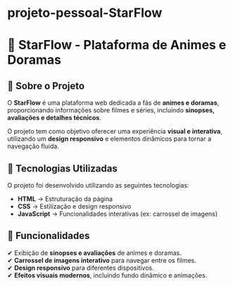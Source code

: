 # projeto-pessoal-StarFlow
# 🌟 StarFlow - Plataforma de Animes e Doramas  


## 📌 Sobre o Projeto  
O **StarFlow** é uma plataforma web dedicada a fãs de **animes e doramas**, proporcionando informações sobre filmes e séries, incluindo **sinopses, avaliações e detalhes técnicos**.  

O projeto tem como objetivo oferecer uma experiência **visual e interativa**, utilizando um **design responsivo** e elementos dinâmicos para tornar a navegação fluida.  

## 🚀 Tecnologias Utilizadas  
O projeto foi desenvolvido utilizando as seguintes tecnologias:  

- **HTML** → Estruturação da página  
- **CSS** → Estilização e design responsivo  
- **JavaScript** → Funcionalidades interativas (ex: carrossel de imagens)  


## 📌 Funcionalidades  
✔ Exibição de **sinopses e avaliações** de animes e doramas.  
✔ **Carrossel de imagens interativo** para navegar entre os filmes.  
✔ **Design responsivo** para diferentes dispositivos.  
✔ **Efeitos visuais modernos**, incluindo fundo dinâmico e animações.  
